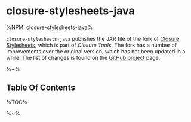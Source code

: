 # closure-stylesheets-java

%NPM: closure-stylesheets-java%

`closure-stylesheets-java` publishes the JAR file of the fork of [Closure Stylesheets](https://github.com/google/closure-stylesheets), which is part of _Closure Tools_. The fork has a number of improvements over the original version, which has not been updated in a while. The list of changes is found on the [GitHub project](https://github.com/artdecocode/closure-stylesheets-java) page.

%~%

## Table Of Contents

%TOC%

%~%
